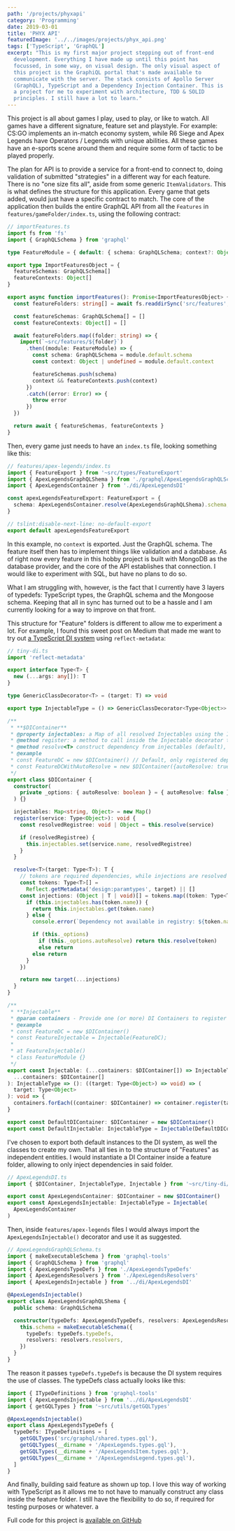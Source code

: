 ```yaml
---
path: '/projects/phyxapi'
category: 'Programming'
date: 2019-03-01
title: 'PHYX API'
featuredImage: '../../images/projects/phyx_api.png'
tags: ['TypeScript', 'GraphQL']
excerpt: "This is my first major project stepping out of front-end
  development. Everything I have made up until this point has
  focussed, in some way, on visual design. The only visual aspect of
  this project is the GraphiQL portal that's made available to
  communicate with the server. The stack consists of Apollo Server
  (GraphQL), TypeScript and a Dependency Injection Container. This is
  a project for me to experiment with architecture, TDD & SOLID
  principles. I still have a lot to learn."
---
```


This project is all about games I play, used to play, or like to watch. All games have a different signature, feature set and playstyle. For example: CS:GO implements an in-match economy system, while R6 Siege and Apex Legends have Operators / Legends with unique abilities. All these games have an e-sports scene around them and require some form of tactic to be played properly.

The plan for API is to provide a service for a front-end to connect to, doing validation of submitted "strategies" in a different way for each feature. There is no "one size fits all", aside from some generic `ItemValidators`. This is what defines the structure for this application. Every game that gets added, would just have a specific contract to match. The core of the application then builds the entire GraphQL API from all the `Features` in `features/gameFolder/index.ts`, using the following contract:

```typescript
// importFeatures.ts
import fs from 'fs'
import { GraphQLSchema } from 'graphql'

type FeatureModule = { default: { schema: GraphQLSchema; context?: Object } }

export type ImportFeaturesObject = {
  featureSchemas: GraphQLSchema[]
  featureContexts: Object[]
}

export async function importFeatures(): Promise<ImportFeaturesObject> {
  const featureFolders: string[] = await fs.readdirSync('src/features', 'utf8')

  const featureSchemas: GraphQLSchema[] = []
  const featureContexts: Object[] = []

  await featureFolders.map((folder: string) => {
    import(`~src/features/${folder}`)
      .then((module: FeatureModule) => {
        const schema: GraphQLSchema = module.default.schema
        const context: Object | undefined = module.default.context

        featureSchemas.push(schema)
        context && featureContexts.push(context)
      })
      .catch((error: Error) => {
        throw error
      })
  })

  return await { featureSchemas, featureContexts }
}
```

Then, every game just needs to have an `index.ts` file, looking something like this:

```typescript
// features/apex-legends/index.ts
import { FeatureExport } from '~src/types/FeatureExport'
import { ApexLegendsGraphQLShema } from './graphql/ApexLegendsGraphQLSchema'
import { ApexLegendsContainer } from './di/ApexLegendsDI'

const apexLegendsFeatureExport: FeatureExport = {
  schema: ApexLegendsContainer.resolve(ApexLegendsGraphQLShema).schema,
}

// tslint:disable-next-line: no-default-export
export default apexLegendsFeatureExport
```

In this example, no `context` is exported. Just the GraphQL schema. The feature itself then has to implement things like validation and a database. As of right now every feature in this hobby project is built with MongoDB as the database provider, and the core of the API establishes that connection. I would like to experiment with SQL, but have no plans to do so.

What I am struggling with, however, is the fact that I currently have 3 layers of typedefs: TypeScript types, the GraphQL schema and the Mongoose schema. Keeping that all in sync has turned out to be a hassle and I am currently looking for a way to improve on that front.

This structure for "Feature" folders is different to allow me to experiment a lot. For example, I found this sweet post on Medium that made me want to try out [a TypeScript DI system](https://medium.com/@OlegVaraksin/minimalistic-dependency-injection-di-container-in-typescript-2ce93d1c303b) using `reflect-metadata`:

```typescript
// tiny-di.ts
import 'reflect-metadata'

export interface Type<T> {
  new (...args: any[]): T
}

type GenericClassDecorator<T> = (target: T) => void

export type InjectableType = () => GenericClassDecorator<Type<Object>>

/**
 * **$DIContainer**
 * @property injectables: a Map of all resolved Injectables using the Injectable(containerRef) Decorator
 * @method register: a method to call inside the Injectable decorator to add a dependency to the list
 * @method resolve<T> construct dependency from injectables (default), or resolve dependencies manually
 * @example
 * const FeatureDC = new $DIContainer() // Default, only registered dependencies will resolve using this Container construction
 * const FeatureDCWithAutoResolve = new $DIContainer({autoResolve: true}) // This will also resolve ANY dependency not explicitly listed in the 'registered' Map
 */
export class $DIContainer {
  constructor(
    private _options: { autoResolve: boolean } = { autoResolve: false }
  ) {}

  injectables: Map<string, Object> = new Map()
  register(service: Type<Object>): void {
    const resolvedRegistree: void | Object = this.resolve(service)

    if (resolvedRegistree) {
      this.injectables.set(service.name, resolvedRegistree)
    }
  }

  resolve<T>(target: Type<T>): T {
    // tokens are required dependencies, while injections are resolved tokens from the DIContainer
    const tokens: Type<T>[] =
      Reflect.getMetadata('design:paramtypes', target) || []
    const injections: (Object | T | void)[] = tokens.map((token: Type<T>) => {
      if (this.injectables.has(token.name)) {
        return this.injectables.get(token.name)
      } else {
        console.error(`Dependency not available in registry: ${token.name}.`)

        if (this._options)
          if (this._options.autoResolve) return this.resolve(token)
          else return
        else return
      }
    })

    return new target(...injections)
  }
}

/**
 * **Injectable**
 * @param containers - Provide one (or more) DI Containers to register this dependency in. It is curried so that
 * @example
 * const FeatureDC = new $DIContainer()
 * const FeatureInjectable = Injectable(FeatureDC);
 *
 * at FeatureInjectable()
 * class FeatureModule {}
 */
export const Injectable: (...containers: $DIContainer[]) => InjectableType = (
  ...containers: $DIContainer[]
): InjectableType => (): ((target: Type<Object>) => void) => (
  target: Type<Object>
): void => {
  containers.forEach((container: $DIContainer) => container.register(target)) // do something with `target`, e.g. some kind of validation or passing it to the DIContainer and store them
}

export const DefaultDIContainer: $DIContainer = new $DIContainer()
export const DefaultInjectable: InjectableType = Injectable(DefaultDIContainer)
```

I've chosen to export both default instances to the DI system, as well the classes to create my own. That all ties in to the structure of "Features" as independent entities. I would instantiate a DI Container inside a feature folder, allowing to only inject dependencies in said folder.

```typescript
// ApexLegendsDI.ts
import { $DIContainer, InjectableType, Injectable } from '~src/tiny-di/tiny-di'

export const ApexLegendsContainer: $DIContainer = new $DIContainer()
export const ApexLegendsInjectable: InjectableType = Injectable(
  ApexLegendsContainer
)
```

Then, inside `features/apex-legends` files I would always import the `ApexLegendsInjectable()` decorator and use it as suggested.

```typescript
// ApexLegendsGraphQLSchema.ts
import { makeExecutableSchema } from 'graphql-tools'
import { GraphQLSchema } from 'graphql'
import { ApexLegendsTypeDefs } from './ApexLegendsTypeDefs'
import { ApexLegendsResolvers } from './ApexLegendsResolvers'
import { ApexLegendsInjectable } from '../di/ApexLegendsDI'

@ApexLegendsInjectable()
export class ApexLegendsGraphQLShema {
  public schema: GraphQLSchema

  constructor(typeDefs: ApexLegendsTypeDefs, resolvers: ApexLegendsResolvers) {
    this.schema = makeExecutableSchema({
      typeDefs: typeDefs.typeDefs,
      resolvers: resolvers.resolvers,
    })
  }
}
```

The reason it passes `typeDefs.typeDefs` is because the DI system requires the use of classes. The typeDefs class actually looks like this:

```typescript
import { ITypeDefinitions } from 'graphql-tools'
import { ApexLegendsInjectable } from '../di/ApexLegendsDI'
import { getGQLTypes } from '~src/utils/getGQLTypes'

@ApexLegendsInjectable()
export class ApexLegendsTypeDefs {
  typeDefs: ITypeDefinitions = [
    getGQLTypes('src/graphql/shared.types.gql'),
    getGQLTypes(__dirname + '/ApexLegends.types.gql'),
    getGQLTypes(__dirname + '/ApexLegendsItem.types.gql'),
    getGQLTypes(__dirname + '/ApexLegendsLegend.types.gql'),
  ]
}
```

And finally, building said feature as shown up top. I love this way of working with TypeScript as it allows me to not have to manually construct any class inside the feature folder. I still have the flexibility to do so, if required for testing purposes or whatever. a

Full code for this project is [available on GitHub](https://github.com/CSMR-DB/phyx-api)
